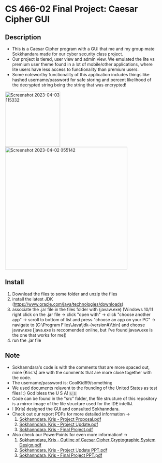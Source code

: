 # CS 466-02 Final Project: Caesar Cipher GUI
## Description
- This is a Caesar Cipher program with a GUI that me and my group mate Sokkhandara made for our cyber security class project.
- Our project is tiered, user view and admin view. We emulated the lite vs premium user theme found in a lot of mobile/other applications, where lite users have less access to functionality than premium users.
- Some noteworthy functionality of this application includes things like hashed username/password for safe storing and percent likelihood of the decrypted string being the string that was encrypted!

<img width="182" alt="Screenshot 2023-04-03 115332" src="https://user-images.githubusercontent.com/44722635/229576376-8adf4931-b553-4b20-b65f-d97b0cdac18a.png">
<img width="404" alt="Screenshot 2023-04-02 055142" src="https://user-images.githubusercontent.com/44722635/229576122-eb0f36ce-2118-478a-8b75-2c8611f87df5.png">

## Install
1. Download the files to some folder and unzip the files
2. install the latest JDK (https://www.oracle.com/java/technologies/downloads)
3. associate the .jar file in the files folder with (javaw.exe) (Windows 10/11 right click on the .jar file -> click "open with" -> click "choose another app" -> scroll to bottom of list and press "choose an app on your PC" -> navigate to [C:\Program Files\Java\jdk-{version#}\bin] and choose javaw.exe [java.exe is reccomended online, but I've found javaw.exe is the one that works for me])
4. run the .jar file

## Note
- Sokhanndara's code is with the comments that are more spaced out, mine (Kris's) are with the comments that are more close together with the code.
- The username/password is: CoolKid99/something
- We used documents relavent to the founding of the United States as test files! :) God bless the U S A! 🇺🇸
- Code can be found in the "src" folder, the file structure of this repository is a mirror image of the file structure used for the IDE intelliJ. 
- I (Kris) designed the GUI and consulted Sokhanndara.
- Check out our report PDFs for more detailed information -> 
  1. [Sokhanndara, Kris - Project Proposal.pdf](https://github.com/krish7201/CS-466-02-Final-Project-Caesar-Cipher-GUI/files/11131998/Sokhanndara.Kris.-.Project.Proposal.pdf)
  2. [Sokhanndara, Kris - Project Update.pdf](https://github.com/krish7201/CS-466-02-Final-Project-Caesar-Cipher-GUI/files/11132000/Sokhanndara.Kris.-.Project.Update.pdf)
  3. [Sokhanndara, Kris - Final Project.pdf](https://github.com/krish7201/CS-466-02-Final-Project-Caesar-Cipher-GUI/files/11132001/Sokhanndara.Kris.-.Final.Project.pdf)
- Also check our PowerPoints for even more information! ->
  1. [Sokhanndara, Kris - Outline of Caesar Cipher Cryptographic System Design.pdf](https://github.com/krish7201/CS-466-02-Final-Project-Caesar-Cipher-GUI/files/11132242/Sokhanndara.Kris.-.Outline.of.Caesar.Cipher.Cryptographic.System.Design.pdf)
  2. [Sokhanndara, Kris - Project Update PPT.pdf](https://github.com/krish7201/CS-466-02-Final-Project-Caesar-Cipher-GUI/files/11132234/Sokhanndara.Kris.-.Project.Update.PPT.pdf)
  3. [Sokhanndara, Kris - Final Project PPT.pdf](https://github.com/krish7201/CS-466-02-Final-Project-Caesar-Cipher-GUI/files/11132250/Sokhanndara.Kris.-.Final.Project.PPT.pdf)

